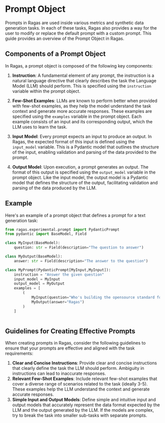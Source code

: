 # Prompt Object


Prompts in Ragas are used inside various metrics and synthetic data generation tasks. In each of these tasks, Ragas also provides a way for the user to modify or replace the default prompt with a custom prompt. This guide provides an overview of the Prompt Object in Ragas. 


## Components of a Prompt Object

In Ragas, a prompt object is composed of the following key components:

1. **Instruction**: A fundamental element of any prompt, the instruction is a natural language directive that clearly describes the task the Language Model (LLM) should perform. This is specified using the `instruction` variable within the prompt object.

2. **Few-Shot Examples**: LLMs are known to perform better when provided with few-shot examples, as they help the model understand the task context and generate more accurate responses. These examples are specified using the `examples` variable in the prompt object. Each example consists of an input and its corresponding output, which the LLM uses to learn the task.

3. **Input Model**: Every prompt expects an input to produce an output. In Ragas, the expected format of this input is defined using the `input_model` variable. This is a Pydantic model that outlines the structure of the input, enabling validation and parsing of the data provided to the prompt.

4. **Output Model**: Upon execution, a prompt generates an output. The format of this output is specified using the `output_model` variable in the prompt object. Like the input model, the output model is a Pydantic model that defines the structure of the output, facilitating validation and parsing of the data produced by the LLM.


## Example

Here's an example of a prompt object that defines a prompt for a text generation task:

```python
from ragas.experimental.prompt import PydanticPrompt
from pydantic import BaseModel, Field

class MyInput(BaseModel):
    question: str = Field(description="The question to answer")

class MyOutput(BaseModel):
    answer: str = Field(description="The answer to the question")

class MyPrompt(PydanticPrompt[MyInput,MyInput]):
    instruction = "Answer the given question"
    input_model = MyInput
    output_model = MyOutput
    examples = [
        (
            MyInput(question="Who's building the opensource standard for LLM app evals?"),
            MyOutput(answer="Ragas")
        )
    ]
    
```

## Guidelines for Creating Effective Prompts

When creating prompts in Ragas, consider the following guidelines to ensure that your prompts are effective and aligned with the task requirements:

1. **Clear and Concise Instructions**: Provide clear and concise instructions that clearly define the task the LLM should perform. Ambiguity in instructions can lead to inaccurate responses.
2. **Relevant Few-Shot Examples**: Include relevant few-shot examples that cover a diverse range of scenarios related to the task (ideally 3-5). These examples help the LLM understand the context and generate accurate responses.
3. **Simple Input and Output Models**: Define simple and intuitive input and output models that accurately represent the data format expected by the LLM and the output generated by the LLM. If the models are complex, try to break the task into smaller sub-tasks with separate prompts.